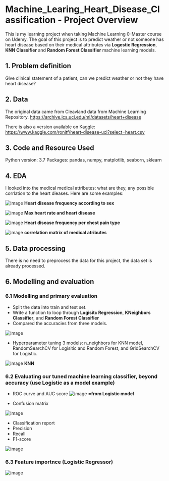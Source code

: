 # Machine_Learing_Heart_Disease_Classification - Project Overview
This is my learning project when taking Machine Learning 0-Master course on Udemy. The goal of this project is to predict weather or not someone has heart disease based on their medical attributes via **Logestic Regression**, **KNN Classifier** and **Random Forest Classifier**  machine learning models.

## 1. Problem definition
Give clinical statement of a patient, can we predict weather or not they have heart disease?

## 2. Data
The original data came from Cleavland data from Machine Learning Repository. https://archive.ics.uci.edu/ml/datasets/heart+disease

There is also a version available on Kaggle: https://www.kaggle.com/ronitf/heart-disease-uci?select=heart.csv

## 3. Code and Resource Used
Python version: 3.7
Packages:  pandas, numpy, matplotlib, seaborn, sklearn

## 4. EDA
I looked into the medical medical attributes: what are they, any possible corrlation to the heart dieases. Here are some examples:

![image](https://user-images.githubusercontent.com/70978272/136003789-5c293b41-a8a0-408c-8a09-01749cf61226.png)
**Heart disease frequency according to sex**



![image](https://user-images.githubusercontent.com/70978272/136003932-53d7db73-d33a-441e-b9ae-e442928adbdd.png)
**Max heart rate and heart disease**


![image](https://user-images.githubusercontent.com/70978272/136004112-c4ed0ccf-7f40-4c00-b314-4851f18fe21a.png)
**Heart disease frequency per chest pain type**



![image](https://user-images.githubusercontent.com/70978272/136004231-fb452b85-7ecc-49e8-ad15-9c3e0815b68e.png)
**correlation matrix of medical atributes**


## 5. Data processing
There is no need to preprocess the data for this project, the data set is already processed.

## 6. Modelling and evaluation

### 6.1 Modelling and primary evaluation
* Split the data into train and test set.
* Write a function to loop through **Logisitc Regression**, **KNeighbors Classifier**, and **Random Forest Classifier**
* Compared the accuracies from three models.


![image](https://user-images.githubusercontent.com/70978272/136005548-946c3646-03a7-402f-a4c9-4b94e56301ec.png)


* Hyperparameter tuning 3 models: n_neighbors for KNN model, RandomSearchCV for Logisitic and Random Forest, and GridSearchCV for Logistic.


![image](https://user-images.githubusercontent.com/70978272/136005961-21385a71-eb2a-46a9-a196-d19cc0f12825.png)
**KNN**

### 6.2 Evaluating our tuned machine learning classifier, beyond accuracy (use Logistic as a model example)

* ROC curve and AUC score
![image](https://user-images.githubusercontent.com/70978272/136006987-f73558e2-5ff5-4da9-ad9f-4881827330d2.png)
**=from Logistic model**


* Confusion matrix

![image](https://user-images.githubusercontent.com/70978272/136007440-c338f725-3767-438c-a979-7ac63a6d980b.png)

* Classification report
* Precision
* Recall 
* F1-score

![image](https://user-images.githubusercontent.com/70978272/136007485-fb23b8ae-5d66-4557-b0f0-de1371a8dd4a.png)


### 6.3 Feature importnce (Logistic Regressor)

![image](https://user-images.githubusercontent.com/70978272/136007190-47d9057d-c7c7-412e-a2fa-51a4ad6e0c18.png)



